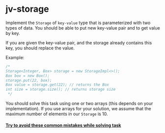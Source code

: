 # jv-storage

Implement the `Storage` of `key-value` type that is parameterized with two types of data. 
You should be able to put new key-value pair and to get value by key.

If you are given the key-value pair, and the storage already contains this key, you should replace the value.

Example:
```java
/*
Storage<Integer, Box> storage = new StorageImpl<>(); 
Box box = new Box();
storage.put(22, box); 
Box value = storage.get(22); // returns the Box
int size = storage.size(); // returns storage size
 */
```
You should solve this task using one or two arrays (this depends on your implementation). 
If you use arrays for your solution, we assume that the maximum number of elements in our `Storage` is 10.
#### [Try to avoid these common mistakes while solving task](https://mate-academy.github.io/jv-program-common-mistakes/java-core/generics/storage.html)
